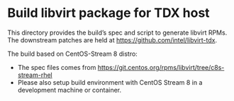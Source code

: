 # Build libvirt package for TDX host

This directory provides the build’s spec and script to generate libvirt RPMs.
The downstream patches are held at <https://github.com/intel/libvirt-tdx>.

The build based on CentOS-Stream 8 distro:
- The spec files comes from https://git.centos.org/rpms/libvirt/tree/c8s-stream-rhel
- Please also setup build environment with CentOS Stream 8 in a development
machine or container.
